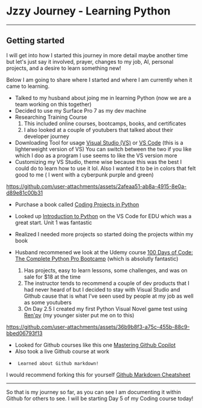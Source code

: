 # Jzzy Journey - Learning Python
---
## Getting started
I will get into how I started this journey in more detail maybe another time but let's just say it involved, prayer, changes to my job, AI, personal projects, and a desire to learn something new!

Below I am going to share where I started and where I am currently when it came to learning.
- Talked to my husband about joing me in learning Python (now we are a team working on this together)
- Decided to use my Surface Pro 7 as my dev machine
- Researching Training Course
   1. This included online courses, bootcamps, books, and certificates
   2. I also looked at a couple of youtubers that talked about their developer journey
- Downloading Tool for usage [Visual Studio (VS)](https://visualstudio.microsoft.com/downloads/) or [VS Code](https://code.visualstudio.com/Download) (this is a lighterweight version of VS) You can switch between the two if you like which I doo as a program I use seems to like the VS version more
- Customizing my VS Studio, theme wise because this was the best I could do to learn how to use it lol. Also I wanted it to be in colors that felt good to me ( I went with a cyberpunk purple and green)
  

https://github.com/user-attachments/assets/2afeaa51-ab8a-4915-8e0a-d89e81c00b31


- Purchase a book called [Coding Projects in Python](https://www.amazon.com/Coding-Projects-Python-DK/dp/1465461884/ref=sr_1_10?crid=65JYWZ8M9ZKN&dib=eyJ2IjoiMSJ9.XuYgTq1WXlAcDlaWcnKYU0_bEhBsYZuKhtzj7u7XCM1_V8yMLXXegB9LCj8PMDnCAyYQAFDm34cHR3zwVgciRC9WKCNqz2lvw8tFUKxwgCFX-YofSXOgweL2xG5_iu7-oPTK4Dx_cOZv2Pis3I0lzR0ZF3Ch1LH3hCVz6Ys3Kae9bTtY3z7sb9dI3XTAOo_RsMMePU3WfIGlykNwfq-ESROqXsWop0UAZUMYMwy33WbBnUcMooEOF1BEUnhgrSgRXWRKfTCpgPbFOi_ISJqEns3MegjRFVdf77tTIG-m-hs.yAlnfHe8qEGEvgo3cpWj-ta36kuEilJYN0CWLxzzB1I&dib_tag=se&keywords=python+for+kids&qid=1722889415&sprefix=python%2Caps%2C101&sr=8-10)
  
- Looked up [Introduction to Python](https://vscode.dev/edu?courseId=intro-to-python&workspace-scheme=vscode-edu-workspace&profile=default&otac=sVNmzsbj7t&requestId=415249fa-abf5-4198-a408-7379d3d8ec67&region=eastus) on the VS Code for EDU which was a great start. Unit 1 was fantastic
- Realized I needed more projects so started doing the projects within my book
- Husband recommened we look at the Udemy course [100 Days of Code: The Complete Python Pro Bootcamp](https://www.udemy.com/course/100-days-of-code/?ranMID=39197&ranEAID=%2FjZHTpnCvx8&ranSiteID=_jZHTpnCvx8-mUXW1lRw88eq6er2vua6tQ&LSNPUBID=%2FjZHTpnCvx8&utm_source=aff-campaign&utm_medium=udemyads&couponCode=KEEPLEARNING) (which is absolutly fantastic)
  1.  Has projects, easy to learn lessons, some challenges, and was on sale for $18 at the time
  2.  The instructor tends to recommend a couple of dev products that I had never heard of but I decided to stay with Visual Studio and Github cause that is what I've seen used by people at my job as well as some youtubers
  3.  On Day 2.5 I created my first Python Visual Novel game test using [Ren'py](https://www.renpy.org/) (my younger sister put me on to this)
     

https://github.com/user-attachments/assets/36b9b8f3-a75c-455b-88c9-bbed06793f13


-   Looked for Github courses like this one [Mastering Github Copilot](https://github.com/microsoft/Mastering-GitHub-Copilot-for-Paired-Programming)
-   Also took a live Github course at work
-      Learned about Github markdown!
 I would recommend forking this for yourself [Github Markdown Cheatsheet](https://github.com/im-luka/markdown-cheatsheet)

---
So that is my journey so far, as you can see I am documenting it within Github for others to see. I will be starting Day 5 of my Coding course today!
